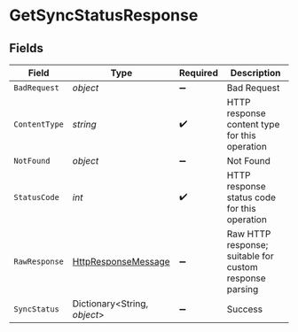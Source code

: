 # GetSyncStatusResponse


## Fields

| Field                                                                                                                | Type                                                                                                                 | Required                                                                                                             | Description                                                                                                          |
| -------------------------------------------------------------------------------------------------------------------- | -------------------------------------------------------------------------------------------------------------------- | -------------------------------------------------------------------------------------------------------------------- | -------------------------------------------------------------------------------------------------------------------- |
| `BadRequest`                                                                                                         | *object*                                                                                                             | :heavy_minus_sign:                                                                                                   | Bad Request                                                                                                          |
| `ContentType`                                                                                                        | *string*                                                                                                             | :heavy_check_mark:                                                                                                   | HTTP response content type for this operation                                                                        |
| `NotFound`                                                                                                           | *object*                                                                                                             | :heavy_minus_sign:                                                                                                   | Not Found                                                                                                            |
| `StatusCode`                                                                                                         | *int*                                                                                                                | :heavy_check_mark:                                                                                                   | HTTP response status code for this operation                                                                         |
| `RawResponse`                                                                                                        | [HttpResponseMessage](https://learn.microsoft.com/en-us/dotnet/api/system.net.http.httpresponsemessage?view=net-5.0) | :heavy_minus_sign:                                                                                                   | Raw HTTP response; suitable for custom response parsing                                                              |
| `SyncStatus`                                                                                                         | Dictionary<String, *object*>                                                                                         | :heavy_minus_sign:                                                                                                   | Success                                                                                                              |